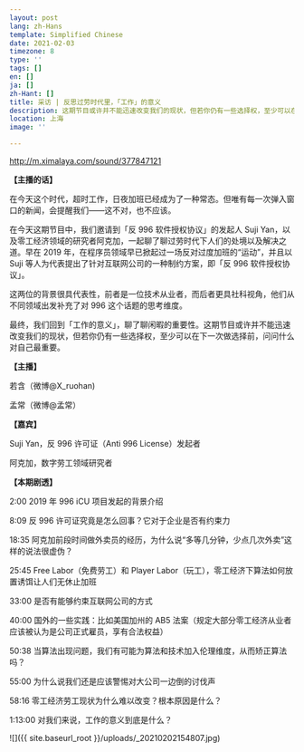 ```yaml
---
layout: post
lang: zh-Hans
template: Simplified Chinese
date: 2021-02-03
timezone: 8
type: ''
tags: []
en: []
ja: []
zh-Hant: []
title: 采访 | 反思过劳时代里，「工作」的意义
description: 这期节目或许并不能迅速改变我们的现状，但若你仍有一些选择权，至少可以在下一次做选择前，问问什么对自己最重要。
location: 上海
image: ''

---
```

http://m.ximalaya.com/sound/377847121

**【主播的话】**

在今天这个时代，超时工作，日夜加班已经成为了一种常态。但唯有每一次弹入窗口的新闻，会提醒我们——这不对，也不应该。

在今天这期节目中，我们邀请到「反 996 软件授权协议」的发起人 Suji Yan，以及零工经济领域的研究者阿克加，一起聊了聊过劳时代下人们的处境以及解决之道。早在 2019 年，在程序员领域早已掀起过一场反对过度加班的“运动”，并且以 Suji 等人为代表提出了针对互联网公司的一种制约方案，即「反 996 软件授权协议」。

这两位的背景很具代表性，前者是一位技术从业者，而后者更具社科视角，他们从不同领域出发补充了对 996 这个话题的思考维度。

最终，我们回到「工作的意义」，聊了聊闲暇的重要性。这期节目或许并不能迅速改变我们的现状，但若你仍有一些选择权，至少可以在下一次做选择前，问问什么对自己最重要。

**【主播】**

若含（微博@X_ruohan)

孟常（微博@孟常）

**【嘉宾】**

Suji Yan，反 996 许可证（Anti 996 License）发起者

阿克加，数字劳工领域研究者

**【本期剧透】**

2:00 2019 年 996 iCU 项目发起的背景介绍

8:09 反 996 许可证究竟是怎么回事？它对于企业是否有约束力

18:35 阿克加前段时间做外卖员的经历，为什么说“多等几分钟，少点几次外卖”这样的说法很虚伪？

25:45 Free Labor（免费劳工）和 Player Labor（玩工），零工经济下算法如何放置诱饵让人们无休止加班

33:00 是否有能够约束互联网公司的方式

40:00 国外的一些实践：比如美国加州的 AB5 法案（规定大部分零工经济从业者应该被认为是公司正式雇员，享有合法权益）

50:38 当算法出现问题，我们有可能为算法和技术加入伦理维度，从而矫正算法吗？

55:00 为什么说我们还是应该警惕对大公司一边倒的讨伐声

58:16 零工经济劳工现状为什么难以改变？根本原因是什么？

1:13:00 对我们来说，工作的意义到底是什么？

![]({{ site.baseurl_root }}/uploads/_20210202154807.jpg)